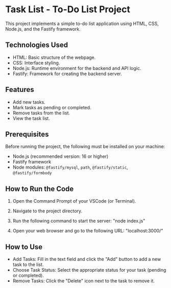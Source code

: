 # Task List - To-Do List Project

This project implements a simple to-do list application using HTML, CSS, Node.js, and the Fastify framework.

## Technologies Used

- HTML: Basic structure of the webpage.
- CSS: Interface styling.
- Node.js: Runtime environment for the backend and API logic.
- Fastify: Framework for creating the backend server.

## Features

- Add new tasks.
- Mark tasks as pending or completed.
- Remove tasks from the list.
- View the task list.

## Prerequisites

Before running the project, the following must be installed on your machine:

- Node.js (recommended version: 16 or higher)
- Fastify framework
- Node modules: `@fastify/mysql`, `path`, `@fastify/static`, `@fastify/formbody`

## How to Run the Code

1. Open the Command Prompt of your VSCode (or Terminal).
2. Navigate to the project directory.
3. Run the following command to start the server:
"node index.js"

4. Open your web browser and go to the following URL: "localhost:3000/"


## How to Use

- Add Tasks: Fill in the text field and click the "Add" button to add a new task to the list.
- Choose Task Status: Select the appropriate status for your task (pending or completed).
- Remove Tasks: Click the "Delete" icon next to the task to remove it.
